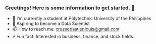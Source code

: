 ### Greetings! Here is some information to get started. 👋

- 🏫 I’m currently a student at Polytechnic University of the Philippines
- 📖 Aspiring to become a Data Scientist
- 📫 How to reach me: cruzsebastienlouis@gmail.com
- ⚡ Fun fact: Interested in business, finance, and stock fields.

<!--
**LEGENDFVRYz/LEGENDFVRYz** is a ✨ _special_ ✨ repository because its `README.md` (this file) appears on your GitHub profile.

Here are some ideas to get you started:

- 🔭 I’m currently working on ...
- 🌱 I’m currently learning ...
- 👯 I’m looking to collaborate on ...
- 🤔 I’m looking for help with ...
- 💬 Ask me about ...
- 📫 How to reach me: ...
- 😄 Pronouns: ...
- ⚡ Fun fact: ...
-->
